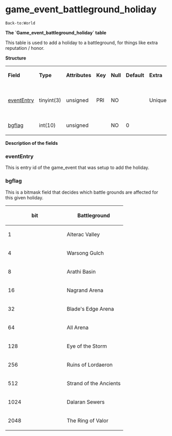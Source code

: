 # game\_event\_battleground\_holiday

`Back-to:World`

**The \`Game\_event\_battleground\_holiday\` table**

This table is used to add a holiday to a battleground, for things like extra reputation / honor.

**Structure**

<table>
<colgroup>
<col width="12%" />
<col width="12%" />
<col width="12%" />
<col width="12%" />
<col width="12%" />
<col width="12%" />
<col width="12%" />
<col width="12%" />
</colgroup>
<tbody>
<tr class="odd">
<td><p><strong>Field</strong></p></td>
<td><p><strong>Type</strong></p></td>
<td><p><strong>Attributes</strong></p></td>
<td><p><strong>Key</strong></p></td>
<td><p><strong>Null</strong></p></td>
<td><p><strong>Default</strong></p></td>
<td><p><strong>Extra</strong></p></td>
<td><p><strong>Comment</strong></p></td>
</tr>
<tr class="even">
<td><p><a href="#game_event_battleground_holiday-eventEntry">eventEntry</a></p></td>
<td><p>tinyint(3)</p></td>
<td><p>unsigned</p></td>
<td><p>PRI</p></td>
<td><p>NO</p></td>
<td><p> </p></td>
<td><p>Unique</p></td>
<td><p>Entry of the game event</p></td>
</tr>
<tr class="odd">
<td><p><a href="#game_event_battleground_holiday-bgflag">bgflag</a></p></td>
<td><p>int(10)</p></td>
<td><p>unsigned</p></td>
<td><p> </p></td>
<td><p>NO</p></td>
<td><p>0</p></td>
<td><p> </p></td>
<td><p> </p></td>
</tr>
</tbody>
</table>

**Description of the fields**

### eventEntry

This is entry id of the game\_event that was setup to add the holiday.

### bgflag

This is a bitmask field that decides which battle grounds are affected for this given holiday.

<table>
<colgroup>
<col width="50%" />
<col width="50%" />
</colgroup>
<thead>
<tr class="header">
<th><p>bit</p></th>
<th><p>Battleground</p></th>
</tr>
</thead>
<tbody>
<tr class="odd">
<td><p>1</p></td>
<td><p>Alterac Valley</p></td>
</tr>
<tr class="even">
<td><p>4</p></td>
<td><p>Warsong Gulch</p></td>
</tr>
<tr class="odd">
<td><p>8</p></td>
<td><p>Arathi Basin</p></td>
</tr>
<tr class="even">
<td><p>16</p></td>
<td><p>Nagrand Arena</p></td>
</tr>
<tr class="odd">
<td><p>32</p></td>
<td><p>Blade's Edge Arena</p></td>
</tr>
<tr class="even">
<td><p>64</p></td>
<td><p>All Arena</p></td>
</tr>
<tr class="odd">
<td><p>128</p></td>
<td><p>Eye of the Storm</p></td>
</tr>
<tr class="even">
<td><p>256</p></td>
<td><p>Ruins of Lordaeron</p></td>
</tr>
<tr class="odd">
<td><p>512</p></td>
<td><p>Strand of the Ancients</p></td>
</tr>
<tr class="even">
<td><p>1024</p></td>
<td><p>Dalaran Sewers</p></td>
</tr>
<tr class="odd">
<td><p>2048</p></td>
<td><p>The Ring of Valor</p></td>
</tr>
</tbody>
</table>


